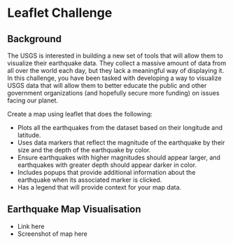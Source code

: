 # Leaflet Challenge
## Background
The USGS is interested in building a new set of tools that will allow them to visualize their earthquake data. They collect a massive amount of data from all over the world each day, but they lack a meaningful way of displaying it. In this challenge, you have been tasked with developing a way to visualize USGS data that will allow them to better educate the public and other government organizations (and hopefully secure more funding) on issues facing our planet.

Create a map using leaflet that does the following:
- Plots all the earthquakes from the dataset based on their longitude and latitude.
- Uses data markers that reflect the magnitude of the earthquake by their size and the depth of the earthquake by color. 
- Ensure earthquakes with higher magnitudes should appear larger, and earthquakes with greater depth should appear darker in color.
- Includes popups that provide additional information about the earthquake when its associated marker is clicked.
- Has a legend that will provide context for your map data.

## Earthquake Map Visualisation
- Link here
- Screenshot of map here